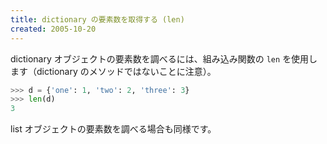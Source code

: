 ```yaml
---
title: dictionary の要素数を取得する (len)
created: 2005-10-20
---
```


dictionary オブジェクトの要素数を調べるには、組み込み関数の `len` を使用します（dictionary のメソッドではないことに注意）。

```python
>>> d = {'one': 1, 'two': 2, 'three': 3}
>>> len(d)
3
```

list オブジェクトの要素数を調べる場合も同様です。

